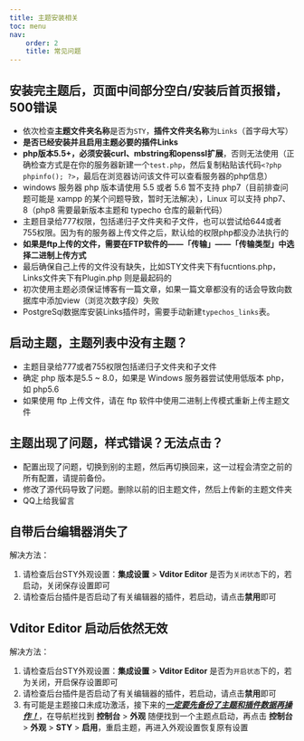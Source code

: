 ```yaml
---
title: 主题安装相关
toc: menu
nav:
    order: 2
    title: 常见问题
---
```


## 安装完主题后，页面中间部分空白/安装后首页报错，500错误

- 依次检查**主题文件夹名称**是否为`STY`，**插件文件夹名称**为`Links`（首字母大写）
- **是否已经安装并且启用主题必要的插件Links**
- **php版本5.5+，必须安装curl、mbstring和openssl扩展**，否则无法使用（正确检查方式是在你的服务器新建一个`test.php`，然后复制粘贴该代码`<?php phpinfo(); ?>`，最后在浏览器访问该文件可以查看服务器的php信息）
- windows 服务器 php 版本请使用 5.5 或者 5.6 暂不支持 php7（目前排查问题可能是 xampp 的某个问题导致，暂时无法解决），Linux 可以支持 php7、8（php8 需要最新版本主题和 typecho 仓库的最新代码）
- 主题目录给777权限，包括递归子文件夹和子文件，也可以尝试给644或者755权限。因为有的服务器上传文件之后，默认给的权限php都没办法执行的
- **如果是ftp上传的文件，需要在FTP软件的——「传输」——「传输类型」中选择二进制上传方式**
- 最后确保自己上传的文件没有缺失，比如STY文件夹下有fucntions.php，Links文件夹下有Plugin.php 则是最起码的
- 初次使用主题必须保证博客有一篇文章，如果一篇文章都没有的话会导致向数据库中添加view（浏览次数字段）失败
- PostgreSql数据库安装Links插件时，需要手动新建`typechos_links`表。

## 启动主题，主题列表中没有主题？

- 主题目录给777或者755权限包括递归子文件夹和子文件
- 确定 php 版本是5.5 ~ 8.0，如果是 Windows 服务器尝试使用低版本 php，如 php5.6
- 如果使用 ftp 上传文件，请在 ftp 软件中使用二进制上传模式重新上传主题文件

## 主题出现了问题，样式错误？无法点击？

- 配置出现了问题，切换到别的主题，然后再切换回来，这一过程会清空之前的所有配置，请提前备份。
- 修改了源代码导致了问题。删除以前的旧主题文件，然后上传新的主题文件夹
- QQ上给我留言

## 自带后台编辑器消失了

解决方法：

1. 请检查后台STY外观设置：**集成设置** > **Vditor Editor** 是否为`关闭状态`下的，若启动，关闭保存设置即可
2. 请检查后台插件是否启动了有关编辑器的插件，若启动，请点击**禁用**即可

## Vditor Editor 启动后依然无效

解决方法：

1. 请检查后台STY外观设置：**集成设置** > **Vditor Editor** 是否为`开启状态`下的，若为关闭，开启保存设置即可
2. 请检查后台插件是否启动了有关编辑器的插件，若启动，请点击**禁用**即可
3. 有可能是主题接口未成功激活，接下来的<u>***一定要先备份了主题和插件数据再操作！***</u>，在导航栏找到 **控制台** > **外观** 随便找到一个主题点启动，再点击 **控制台** > **外观** > **STY** > **启用**，重启主题，再进入外观设置恢复原有设置
